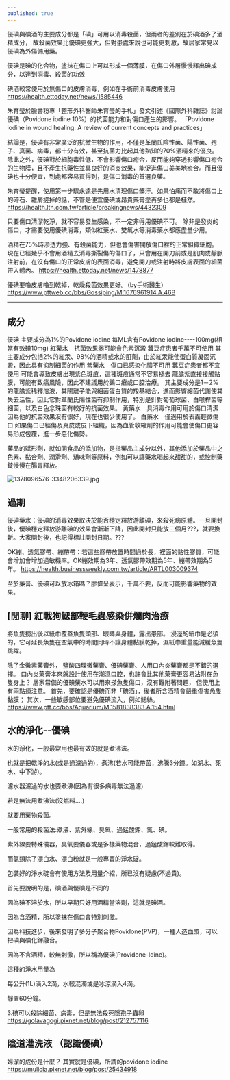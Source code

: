 ```yaml
---
published: true
---
```

優碘與碘酒的主要成分都是「碘」可用以消毒殺菌，但兩者的差別在於碘酒多了酒精成分，
故殺菌效果比優碘更強大，但對患處來說也可能更刺激，故居家常見以優碘為外傷備用藥。

優碘是碘的化合物，塗抹在傷口上可以形成一個薄膜，在傷口外層慢慢釋出碘成分，以達到消毒、殺菌的功效

碘酒較常使用於無傷口的皮膚消毒，例如在手術前消毒皮膚使用
  https://health.ettoday.net/news/1585446
  
朱育瑩於臉書粉專「整形外科醫師朱育瑩的手札」發文引述《國際外科雜誌》討論優碘（Povidone iodine 10%）的抗菌能力和對傷口產生的影響。
「Povidone iodine in wound healing: A review of current concepts and practices」

結論是，優碘有非常廣泛的抗微生物的作用，不僅是革蘭氏陰性菌、陽性菌、孢子、真菌、病毒，都十分有效，甚至抗菌力比起其他熟知的70%酒精來的優良。除此之外，優碘對於細胞毒性低，不會影響傷口癒合，反而能夠穿透影響傷口癒合的生物膜，且不產生抗藥性並具良好的消炎效果，能促進傷口美美地癒合。而且優碘也十分便宜，到處都容易買得到，是傷口消毒的首選良藥。

朱育瑩提醒，使用第一步驟永遠是先用水清理傷口髒汙。如果怕痛而不敢將傷口上的碎石、雜屑搓掉的話，不管是便宜優碘或昂貴藥膏塗再多也都是枉然。
  https://health.ltn.com.tw/article/breakingnews/4432309
  
只要傷口清潔乾淨，就不容易發生感染，不一定非得用優碘不可。
除非是發炎的傷口，才需要使用優碘消毒，類似紅藥水、雙氧水等消毒藥水都應盡量少用。

酒精在75%時滲透力強、有殺菌能力，但也會傷害開放傷口裡的正常組織細胞。現在已經幾乎不會用酒精去消毒撕裂傷的傷口了，只會用在開刀前或是肌肉或靜脈注射前，在沒有傷口的正常皮膚的表面消毒，避免開刀或注射時將皮膚表面的細菌帶入體內。
  https://health.ettoday.net/news/1478877
  
優碘要嚕皮膚嚕到乾掉，乾燥殺菌效果更好。（by手術醫生）
  https://www.pttweb.cc/bbs/Gossiping/M.1676961914.A.46B
  
---

## 成分

優碘 主要成分為1%的Povidone iodine
  每ML含有Povidone iodine----100mg(相當有效碘10mg) 
紅藥水　抗菌效果弱可能會色素沉澱
  蠶豆症患者千萬不可使用
  其主要成分包括2%的紅汞、98%的酒精或水的酊劑，由於紅汞能使蛋白質凝固沉澱，因此具有抑制細菌的作用
紫藥水　傷口已感染化膿不可用
  蠶豆症患者都不宜使用
  可能會導致皮膚出現紫色斑痕，這種斑痕通常不容易褪去
  龍膽紫直接接觸黏膜，可能有致癌風險，因此不建議用於鵝口瘡或口腔治療。
  其主要成分是1－2%的龍膽紫稀釋溶液，其陽離子能與細菌蛋白質的羧基結合，進而影響細菌代謝使其失去活性，因此它對革蘭氏陽性菌有抑制作用，特別是針對葡萄球菌、白喉桿菌等細菌，以及白色念珠菌有較好的抗菌效果。
黃藥水　具消毒作用可用於傷口清潔
  因為他的抗菌效果沒有很好，現在也很少使用了。
白藥水　僅適用於表面輕微傷口
  如果傷口已經傷及真皮或皮下組織，因為血管收縮劑的作用可能會使傷口更容易形成包覆，進一步惡化傷勢。
  
藥品的賦形劑，就如同食品的添加物，是指藥品主成分以外，其他添加於藥品中之色素、黏合劑、潤滑劑、矯味劑等原料，例如可以讓藥水喝起來甜甜的，或控制藥錠慢慢在腸胃釋放。

![1378096576-3348206339.jpg]({{site.baseurl}}/img/1378096576-3348206339.jpg)

## 過期

優碘藥水：優碘的消毒效果取決於能否穩定釋放游離碘，來殺死病原體。一旦開封後，優碘穩定釋放游離碘的效果會漸漸下降，因此開封只能放三個月???，就要換新。大家開封後，也記得標註開封日期。???

OK繃、透氣膠帶、繃帶帶：若這些膠帶放置時間過於長，裡面的黏性膠質，可能會增加會增加過敏機率。OK繃效期為3年、透氣膠帶效期為5年、繃帶效期為5年。
  https://health.businessweekly.com.tw/article/ARTL003009374
  
至於藥膏、優碘可以放冰箱嗎？廖偉呈表示，千萬不要，反而可能影響藥物的效果。

## [閒聊] 紅戰狗鰓部鞭毛蟲感染併爛肉治療

將魚隻撈出後以紙巾覆蓋魚隻頭部、眼睛與身體，露出患部。
浸溼的紙巾是必須的，它可延長魚隻在空氣中的時間同時不讓身體黏膜乾掉，濕紙巾重量能減緩魚隻跳躍。

除了金黴素藥膏外，
鹽酸四環黴藥膏、優碘藥膏、人用口內炎藥膏都是不錯的選擇。
口內炎藥膏本來就設計使用在潮濕口腔，也許會比其他藥膏更容易沾附在魚隻身上？
居家常備的優碘藥水可以用來搽魚隻傷口，沒有難附著問題，
但使用上有兩點須注意。
首先，要確認是優碘而非「碘酒」，後者所含酒精會嚴重傷害魚隻黏膜；
其次，一些敏感部位要避免優碘流入，例如鰓絲。
  https://www.ptt.cc/bbs/Aquarium/M.1581838383.A.154.html

## 水的淨化--優碘

水的淨化，一般最常用也最有效的就是煮沸法。

也就是把乾淨的水(或是過濾過的)，煮沸(若水可能帶菌，沸騰3分鐘。如湖水、死水、中下游)。

濾水器濾過的水也要煮沸(因為有很多病毒無法過濾)


若是無法用煮沸法(沒燃料....)

就要用藥物殺菌。

一般常用的殺菌法:煮沸、紫外線、臭氧、過錳酸鉀、氯、碘。

紫外線要特殊儀器，臭氧要儀器或是多樣藥物混合，過錳酸鉀較難取得。

而氯類除了漂白水、漂白粉就是一般專賣的淨水碇。

包裝好的淨水碇會有使用方法及用量介紹，所已沒有疑慮(不過貴)。


首先要說明的是，碘酒與優碘是不同的

因為碘不溶於水，所以早期只好用酒精當溶劑，這就是碘酒。

因為含酒精，所以塗抹在傷口會特別刺激。

因為科技進步，後來發明了多分子聚合物Povidone(PVP)，一種人造血漿，可以把碘與碘化鉀融合。

因為不含酒精，較無刺激，所以稱為優碘(Providone-Idine)。


這種的淨水用量為

每公升(1L)滴入2滴，水較混濁或是冰涼滴入4滴。

靜置60分鐘。

3.碘可以殺除細菌、病毒，但是無法殺死隱孢子蟲卵
  https://golavagogi.pixnet.net/blog/post/212757116

## 陰道灌洗液 （認識優碘）
婦潔的成份是什麼？
其實就是優碘，所謂的povidone iodine
  https://mulicia.pixnet.net/blog/post/25434918